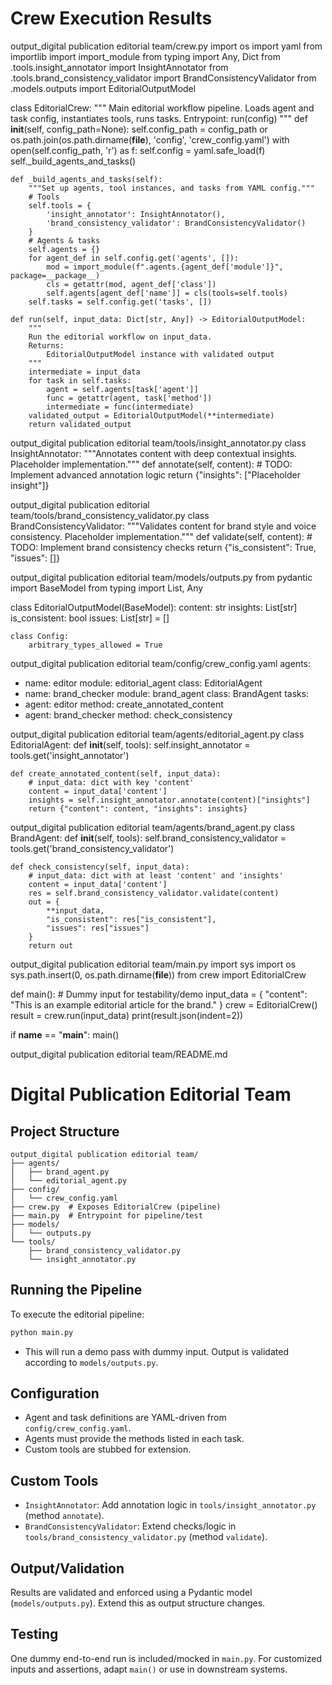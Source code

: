 # Crew Execution Results

output_digital publication editorial team/crew.py
import os
import yaml
from importlib import import_module
from typing import Any, Dict
from .tools.insight_annotator import InsightAnnotator
from .tools.brand_consistency_validator import BrandConsistencyValidator
from .models.outputs import EditorialOutputModel

class EditorialCrew:
    """
    Main editorial workflow pipeline. Loads agent and task config, instantiates tools, runs tasks.
    Entrypoint: run(config)
    """
    def __init__(self, config_path=None):
        self.config_path = config_path or os.path.join(os.path.dirname(__file__), 'config', 'crew_config.yaml')
        with open(self.config_path, 'r') as f:
            self.config = yaml.safe_load(f)
        self._build_agents_and_tasks()

    def _build_agents_and_tasks(self):
        """Set up agents, tool instances, and tasks from YAML config."""
        # Tools
        self.tools = {
            'insight_annotator': InsightAnnotator(),
            'brand_consistency_validator': BrandConsistencyValidator()
        }
        # Agents & tasks
        self.agents = {}
        for agent_def in self.config.get('agents', []):
            mod = import_module(f".agents.{agent_def['module']}", package=__package__)
            cls = getattr(mod, agent_def['class'])
            self.agents[agent_def['name']] = cls(tools=self.tools)
        self.tasks = self.config.get('tasks', [])

    def run(self, input_data: Dict[str, Any]) -> EditorialOutputModel:
        """
        Run the editorial workflow on input_data.
        Returns:
            EditorialOutputModel instance with validated output
        """
        intermediate = input_data
        for task in self.tasks:
            agent = self.agents[task['agent']]
            func = getattr(agent, task['method'])
            intermediate = func(intermediate)
        validated_output = EditorialOutputModel(**intermediate)
        return validated_output

output_digital publication editorial team/tools/insight_annotator.py
class InsightAnnotator:
    """Annotates content with deep contextual insights. Placeholder implementation."""
    def annotate(self, content):
        # TODO: Implement advanced annotation logic
        return {"insights": ["Placeholder insight"]}

output_digital publication editorial team/tools/brand_consistency_validator.py
class BrandConsistencyValidator:
    """Validates content for brand style and voice consistency. Placeholder implementation."""
    def validate(self, content):
        # TODO: Implement brand consistency checks
        return {"is_consistent": True, "issues": []}

output_digital publication editorial team/models/outputs.py
from pydantic import BaseModel
from typing import List, Any

class EditorialOutputModel(BaseModel):
    content: str
    insights: List[str]
    is_consistent: bool
    issues: List[str] = []

    class Config:
        arbitrary_types_allowed = True

output_digital publication editorial team/config/crew_config.yaml
agents:
  - name: editor
    module: editorial_agent
    class: EditorialAgent
  - name: brand_checker
    module: brand_agent
    class: BrandAgent
tasks:
  - agent: editor
    method: create_annotated_content
  - agent: brand_checker
    method: check_consistency

output_digital publication editorial team/agents/editorial_agent.py
class EditorialAgent:
    def __init__(self, tools):
        self.insight_annotator = tools.get('insight_annotator')

    def create_annotated_content(self, input_data):
        # input_data: dict with key 'content'
        content = input_data['content']
        insights = self.insight_annotator.annotate(content)["insights"]
        return {"content": content, "insights": insights}

output_digital publication editorial team/agents/brand_agent.py
class BrandAgent:
    def __init__(self, tools):
        self.brand_consistency_validator = tools.get('brand_consistency_validator')

    def check_consistency(self, input_data):
        # input_data: dict with at least 'content' and 'insights'
        content = input_data['content']
        res = self.brand_consistency_validator.validate(content)
        out = {
            **input_data,
            "is_consistent": res["is_consistent"],
            "issues": res["issues"]
        }
        return out

output_digital publication editorial team/main.py
import sys
import os
sys.path.insert(0, os.path.dirname(__file__))
from crew import EditorialCrew

def main():
    # Dummy input for testability/demo
    input_data = {
        "content": "This is an example editorial article for the brand."
    }
    crew = EditorialCrew()
    result = crew.run(input_data)
    print(result.json(indent=2))

if __name__ == "__main__":
    main()

output_digital publication editorial team/README.md
# Digital Publication Editorial Team

## Project Structure

```
output_digital publication editorial team/
├── agents/
│   ├── brand_agent.py
│   └── editorial_agent.py
├── config/
│   └── crew_config.yaml
├── crew.py  # Exposes EditorialCrew (pipeline)
├── main.py  # Entrypoint for pipeline/test
├── models/
│   └── outputs.py
└── tools/
    ├── brand_consistency_validator.py
    └── insight_annotator.py
```

## Running the Pipeline

To execute the editorial pipeline:

```bash
python main.py
```

* This will run a demo pass with dummy input. Output is validated according to `models/outputs.py`.

## Configuration

* Agent and task definitions are YAML-driven from `config/crew_config.yaml`.
* Agents must provide the methods listed in each task.
* Custom tools are stubbed for extension.

## Custom Tools

- `InsightAnnotator`: Add annotation logic in `tools/insight_annotator.py` (method `annotate`).
- `BrandConsistencyValidator`: Extend checks/logic in `tools/brand_consistency_validator.py` (method `validate`).

## Output/Validation

Results are validated and enforced using a Pydantic model (`models/outputs.py`). Extend this as output structure changes.

## Testing

One dummy end-to-end run is included/mocked in `main.py`. For customized inputs and assertions, adapt `main()` or use in downstream systems.